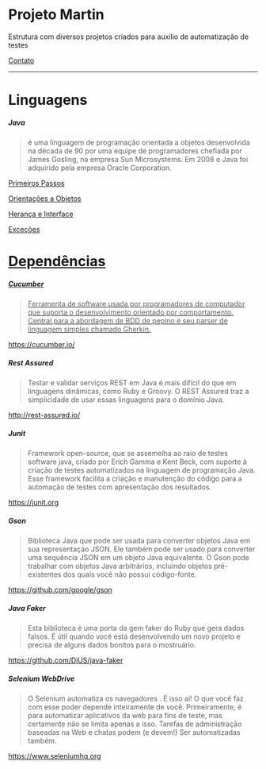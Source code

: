 
Projeto Martin
=======

Estrutura com diversos projetos criados para auxilio de automatização de testes


<a href="mailto:peterson.cardoso@me.com">Contato</a>

---------
Linguagens
====
##### Java
>é uma linguagem de programação orientada a objetos desenvolvida na década de 90 por uma equipe de programadores chefiada por James Gosling, na empresa Sun Microsystems. Em 2008 o Java foi adquirido pela empresa Oracle Corporation.

<a href="https://github.com/petsuuu/Martin/tree/master/src/main/java/br/com/peterson/martin/primeirospassos">Primeiros Passos</a>

<a href="https://github.com/petsuuu/Martin/tree/master/src/main/java/br/com/peterson/martin/orientacaoaobjetos/bytebank">Orientações a Objetos</a>

<a href="https://github.com/petsuuu/Martin/tree/master/src/main/java/br/com/peterson/martin/herancaeinterface">Herança e Interface</a>

<a href="https://github.com/petsuuu/Martin/tree/master/src/main/java/br/com/peterson/martin/excecoes">Exceções


Dependências
====

##### Cucumber 
>Ferramenta de software usada por programadores de computador que suporta o desenvolvimento orientado por comportamento. Central para a abordagem de BDD de pepino é seu parser de linguagem simples chamado Gherkin.

<https://cucumber.io/>

##### Rest Assured
>Testar e validar serviços REST em Java é mais difícil do que em linguagens dinâmicas, como Ruby e Groovy. 
O REST Assured traz a simplicidade de usar essas linguagens para o domínio Java.

<http://rest-assured.io/>

##### Junit
>Framework open-source, que se assemelha ao raio de testes software java, criado por Erich Gamma e Kent Beck, com suporte à criação de testes automatizados na linguagem de programação Java. Esse framework facilita a criação
 e manutenção do código para a automação de testes com apresentação dos resultados.
 
 <https://junit.org>
 
 ##### Gson
 >Biblioteca Java que pode ser usada para converter objetos Java em sua representação JSON. Ele também pode ser usado para converter uma sequência JSON em um objeto Java equivalente. O Gson pode trabalhar com objetos Java arbitrários,
  incluindo objetos pré-existentes dos quais você não possui código-fonte.
  
 <https://github.com/google/gson>
 
  ##### Java Faker
  >Esta biblioteca é uma porta da gem faker do Ruby que gera dados falsos. É útil quando você está desenvolvendo um novo projeto e precisa de alguns dados bonitos para o mostruário.
   
  <https://github.com/DiUS/java-faker>
  
  
  ##### Selenium WebDrive
   >O Selenium automatiza os navegadores . É isso aí! O que você faz com esse poder depende inteiramente de você. Primeiramente, é para automatizar aplicativos da web para fins de teste, mas certamente não se limita apenas a isso. Tarefas de administração baseadas na Web e chatas podem (e devem!) Ser automatizadas também.
      
<https://www.seleniumhq.org>
   
